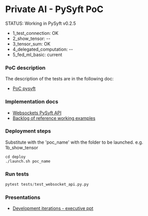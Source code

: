 # Private AI - PySyft PoC

STATUS: Working in PySyft v0.2.5

* 1_test_connection: OK
* 2_show_tensor: --
* 3_tensor_sum: OK
* 4_delegated_computation: --
* 5_fed_ml_basic: current

### PoC description

The description of the tests are in the following doc:
* [PoC pysyft](https://docs.google.com/document/d/1kEfQx9wNfdk32tPyQPq5v6jP5jKsFRvo_6E2JlIJpC0/edit?ts=5f96ffc3)

### Implementation docs

* [Websockets PySyft API](https://pysyftbenardi.readthedocs.io/en/add_sphinx_docs/api/syft/workers/index.html)
* [Backlog of reference working examples](https://docs.google.com/spreadsheets/d/1DYnpSa-OpKJ5krIhK_TJ5o2d3C7mg8sEn8ZSeRiWvAQ/edit#gid=0)

### Deployment steps

Substitute with the 'poc_name' with the folder to be launched. e.g. 1b_show_tensor

```console
cd deploy
./launch.sh poc_name 
```

### Run tests 

```python
pytest tests/test_websocket_api.py.py
```

### Presentations

* [Development iterations - executive ppt](https://docs.google.com/presentation/d/1rH7EoaJ9kmRnzF2COQPv8SG91NhGAS_sxIwiicxAoVU/edit#slide=id.gaf99398980_1_129)
